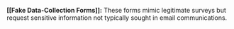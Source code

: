 **[[Fake Data-Collection Forms]]:** These forms mimic legitimate surveys but request sensitive information not typically sought in email communications.
